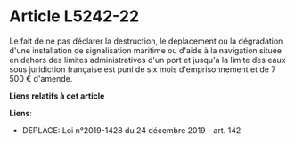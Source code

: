 # Article L5242-22

Le fait de ne pas déclarer la destruction, le déplacement ou la dégradation d'une installation de signalisation maritime ou
d'aide à la navigation située en dehors des limites administratives d'un port et jusqu'à la limite des eaux sous juridiction
française est puni de six mois d'emprisonnement et de 7 500 € d'amende.

**Liens relatifs à cet article**

**Liens**:

  - DEPLACE: Loi n°2019-1428 du 24 décembre 2019 - art. 142

